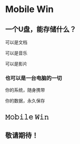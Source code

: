 # Mobile Win

## 一个U盘，能存储什么？

可以是文档

可以是音乐

可以是影片

### 也可以是一台电脑的一切

你的系统，随身携带

你的数据，永久保存

## 𝙼𝚘𝚋𝚒𝚕𝚎 𝚆𝚒𝚗

## 敬请期待！
